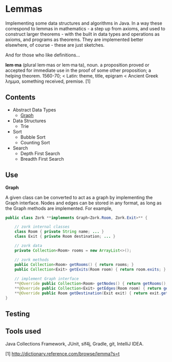 
Lemmas
====================

Implementing some data structures and algorithms in Java. In a way these correspond to lemmas in mathematics - a step up from axioms, and used to construct larger theorems - with the built in data types and operations as axioms, and programs as theorems. They are implemented better elsewhere, of course - these are just sketches. 

And for those who like definitions...

**lem&#183;ma** (plural lem&#183;mas or lem&#183;ma&#183;ta), noun. a proposition proved or accepted for immediate use in the proof of some other proposition; a helping theorem. 1560-70;  < Latin:  theme, title, epigram < Ancient Greek &#955;&#951;&#956;&#956;&#945;, something received, premise. [1]


Contents
--------------------

* Abstract Data Types
    * [Graph](https://github.com/bburns/code-lemmas/blob/master/src/adt/Graph.java)
* Data Structures
    * Trie
* Sort
    * Bubble Sort
    * Counting Sort
* Search
    * Depth First Search
    * Breadth First Search

Use
--------------------

**Graph**

A given class can be converted to act as a graph by implementing the Graph interface. Nodes and edges can be stored in any format, as long as the Graph methods are implemented. For example, 

```java
public class Zork **implements Graph<Zork.Room, Zork.Exit>** {

    // zork internal classes
    class Room { private String name; ... }
    class Exit { private Room destination; ... }

    // zork data
    private Collection<Room> rooms = new ArrayList<>();

    // zork methods
    public Collection<Room> getRooms() { return rooms; }
    public Collection<Exit> getExits(Room room) { return room.exits; }
    
    // implement Graph interface
    **@Override public Collection<Room> getNodes() { return getRooms(); }**
    **@Override public Collection<Exit> getEdges(Room room) { return getExits(room); }**
    **@Override public Room getDestination(Exit exit) { return exit.getDestination(); }**
}
```


Testing
--------------------




Tools used
--------------------

Java Collections Framework, JUnit, slf4j, Gradle, git, IntelliJ IDEA. 



[1] http://dictionary.reference.com/browse/lemma?s=t



